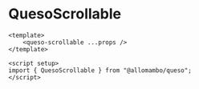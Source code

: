 # QuesoScrollable

```vue
<template>
    <queso-scrollable ...props />
</template>

<script setup>
import { QuesoScrollable } from "@allomambo/queso";
</script>
```
